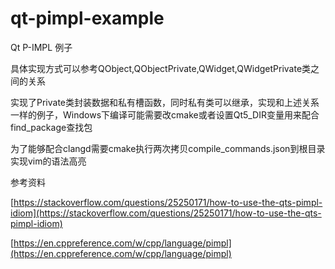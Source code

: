 # qt-pimpl-example
Qt P-IMPL 例子

具体实现方式可以参考QObject,QObjectPrivate,QWidget,QWidgetPrivate类之间的关系

实现了Private类封装数据和私有槽函数，同时私有类可以继承，实现和上述关系一样的例子，Windows下编译可能需要改cmake或者设置Qt5_DIR变量用来配合find_package查找包

为了能够配合clangd需要cmake执行两次拷贝compile_commands.json到根目录实现vim的语法高亮


参考资料

[https://stackoverflow.com/questions/25250171/how-to-use-the-qts-pimpl-idiom](https://stackoverflow.com/questions/25250171/how-to-use-the-qts-pimpl-idiom)

[https://en.cppreference.com/w/cpp/language/pimpl](https://en.cppreference.com/w/cpp/language/pimpl)
